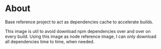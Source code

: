 # About

Base reference project to act as dependencies cache to accelerate builds.

This image is util to avoid download npm dependencies over and over on every build. Using this image as node reference image, I can only download all dependencies time to time, when needed.
